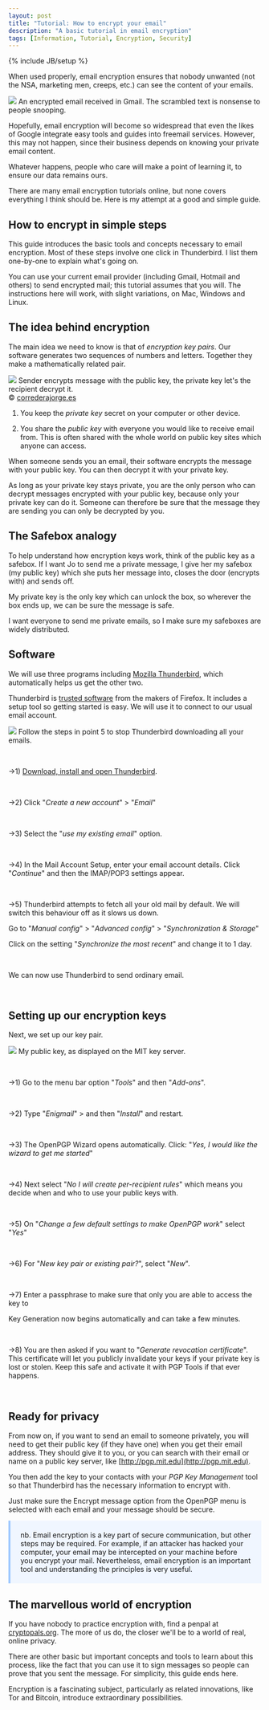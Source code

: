 ```yaml
---
layout: post
title: "Tutorial: How to encrypt your email"
description: "A basic tutorial in email encryption"
tags: [Information, Tutorial, Encryption, Security]
---
```

{% include JB/setup %}

When used properly, email encryption ensures that nobody unwanted (not the NSA, marketing men, creeps, etc.) can see the content of your emails.

<!--more-->

<div class="image-right-box large"><img src="/images/encryption-in-gmail.jpg" class="image-right">
	An encrypted email received in Gmail. The scrambled text is nonsense to people snooping.
</div>

Hopefully, email encryption will become so widespread that even the likes of Google integrate easy tools and guides into freemail services. However, this may not happen, since their business depends on knowing your private email content.

Whatever happens, people who care will make a point of learning it, to ensure our data remains ours.

There are many email encryption tutorials online, but none covers everything I think should be. Here is my attempt at a good and simple guide.

How to encrypt in simple steps
------------------------------

This guide introduces the basic tools and concepts necessary to email encryption. Most of these steps involve one click in Thunderbird. I list them one-by-one to explain what's going on.

You can use your current email provider (including Gmail, Hotmail and others) to send encrypted mail; this tutorial assumes that you will. The instructions here will work, with slight variations, on Mac, Windows and Linux.


The idea behind encryption
--------------------------

The main idea we need to know is that of *encryption key pairs*. Our software generates two sequences of numbers and letters. Together they make a mathematically related pair.

<div class="image-right-box large"><img src="/images/pgp-key-pair.png" class="image-right">
	  Sender encrypts message with the public key, the private key let's the recipient decrypt it.<br />&copy; <a href="http://www.correderajorge.es">correderajorge.es</a>
</div>

1) You keep the *private key* secret on your computer or other device.

2) You share the *public key* with everyone you would like to receive email from. This is often shared with the whole world on public key sites which anyone can access.


When someone sends you an email, their software encrypts the message with your public key. You can then decrypt it with your private key.

As long as your private key stays private, you are the only person who can decrypt messages encrypted with your public key, because only your private key can do it. Someone can therefore be sure that the message they are sending you can only be decrypted by you.

The Safebox analogy
-------------------

To help understand how encryption keys work, think of the public key as a safebox. If I want Jo to send me a private message, I give her my safebox (my public key) which she puts her message into, closes the door (encrypts with) and sends off.

My private key is the only key which can unlock the box, so wherever the box ends up, we can be sure the message is safe.

I want everyone to send me private emails, so I make sure my safeboxes are widely distributed.

Software
--------

We will use three programs including [Mozilla Thunderbird](https://www.mozilla.org/thunderbird/), which automatically helps us get the other two.

Thunderbird is [trusted software](https://securityinabox.org/en/thunderbird_main) from the makers of Firefox. It includes a setup tool so getting started is easy. We will use it to connect to our usual email account.

<div class="image-right-box large">
	<img src="/images/stop-sync.jpg" class="image-right">
	Follow the steps in point 5 to stop Thunderbird downloading all your emails.
</div>

&nbsp;

→1) [Download, install and open Thunderbird](https://www.mozilla.org/thunderbird/).

&nbsp;

→2) Click "*Create a new account*" > "*Email*"

&nbsp;

→3) Select the "*use my existing email*" option.

&nbsp;

→4) In the Mail Account Setup, enter your email account details. Click "*Continue*" and then the IMAP/POP3 settings appear.

&nbsp;

→5) Thunderbird attempts to fetch all your old mail by default. We will switch this behaviour off as it slows us down.


Go to "*Manual config*" > "*Advanced config*" > "*Synchronization & Storage*"

Click on the setting "*Synchronize the most recent*" and change it to 1 day.

&nbsp;

We can now use Thunderbird to send ordinary email.

&nbsp;

Setting up our encryption keys
------------------------------

Next, we set up our key pair.

<div class="image-right-box large">
	<a href="http://pgp.mit.edu/pks/lookup?op=get&search=0x5CB940AB66F3D996"><img src="/images/my-key.png" class="image-right"></a>
		My public key, as displayed on the MIT key server.
</div>

&nbsp;

→1) Go to the menu bar option "*Tools*" and then "*Add-ons*". 

&nbsp;

→2) Type "*Enigmail*" > and then "*Install*" and restart.

&nbsp;

→3) The OpenPGP Wizard opens automatically. Click:
"*Yes, I would like the wizard to get me started*"

&nbsp;

→4) Next select "*No I will create per-recipient rules*" which means you decide when and who to use your public keys with.

&nbsp;

→5) On "*Change a few default settings to make OpenPGP work*" select "*Yes*"

&nbsp;

→6) For "*New key pair or existing pair?*", select "*New*".

&nbsp;

→7) Enter a passphrase to make sure that only you are able to access the key to 

Key Generation now begins automatically and can take a few minutes.

&nbsp;

→8) You are then asked if you want to "*Generate revocation certificate*". This certificate will let you publicly invalidate your keys if your private key is lost or stolen. Keep this safe and activate it with PGP Tools if that ever happens.

&nbsp;

Ready for privacy
-----------------

From now on, if you want to send an email to someone privately, you will need to get their public key (if they have one) when you get their email address. They should give it to you, or you can search with their email or name on a public key server, like [http://pgp.mit.edu](http://pgp.mit.edu).

You then add the key to your contacts with your *PGP Key Management* tool so that Thunderbird has the necessary information to encrypt with.

Just make sure the Encrypt message option from the OpenPGP menu is selected with each email and your message should be secure.

<p style="background-color: #F0F6FF; padding: 20px; border-left: 4px solid #9EC8FF">nb. Email encryption is a key part of secure communication, but other steps may be required. For example, if an attacker has hacked your computer, your email may be intercepted on your machine before you encrypt your mail. Nevertheless, email encryption is an important tool and understanding the principles is very useful.</p>

The marvellous world of encryption
-----------------------------------

If you have nobody to practice encryption with, find a penpal at [cryptopals.org](http://www.cryptopals.org). The more of us do, the closer we'll be to a world of real, online privacy.

There are other basic but important concepts and tools to learn about this process, like the fact that you can use it to sign messages so people can prove that you sent the message. For simplicity, this guide ends here.

Encryption is a fascinating subject, particularly as related innovations, like Tor and Bitcoin, introduce extraordinary possibilities.